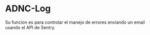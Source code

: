 # ADNC-Log
Su funcion es para controlar el manejo de errores enviando un email usando el API de Sentry.
